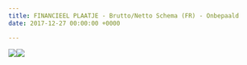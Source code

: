 ```yaml
---
title: FINANCIEEL PLAATJE - Brutto/Netto Schema (FR) - Onbepaald
date: 2017-12-27 00:00:00 +0000

---
```

![](https://app.forestry.io/sites/ckfgevllcw05bq/body-media/uploads/2018/09/03/Infograph%20Drive%20Eenmanszaak%20FR.jpg)![](https://app.forestry.io/sites/ckfgevllcw05bq/body-media/uploads/2018/09/03/Infograph%20Drive%20Vennootschap%20FR.jpg)